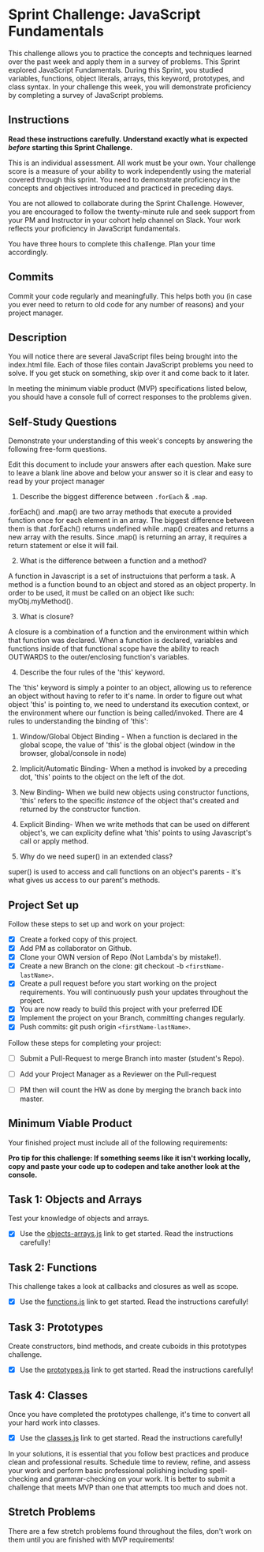 # Sprint Challenge: JavaScript Fundamentals

This challenge allows you to practice the concepts and techniques learned over the past week and apply them in a survey of problems. This Sprint explored JavaScript Fundamentals. During this Sprint, you studied variables, functions, object literals, arrays, this keyword, prototypes, and class syntax. In your challenge this week, you will demonstrate proficiency by completing a survey of JavaScript problems.

## Instructions

**Read these instructions carefully. Understand exactly what is expected _before_ starting this Sprint Challenge.**

This is an individual assessment. All work must be your own. Your challenge score is a measure of your ability to work independently using the material covered through this sprint. You need to demonstrate proficiency in the concepts and objectives introduced and practiced in preceding days.

You are not allowed to collaborate during the Sprint Challenge. However, you are encouraged to follow the twenty-minute rule and seek support from your PM and Instructor in your cohort help channel on Slack. Your work reflects your proficiency in JavaScript fundamentals.

You have three hours to complete this challenge. Plan your time accordingly.

## Commits

Commit your code regularly and meaningfully. This helps both you (in case you ever need to return to old code for any number of reasons) and your project manager.

## Description

You will notice there are several JavaScript files being brought into the index.html file.  Each of those files contain JavaScript problems you need to solve.  If you get stuck on something, skip over it and come back to it later.

In meeting the minimum viable product (MVP) specifications listed below, you should have a console full of correct responses to the problems given.

## Self-Study Questions

Demonstrate your understanding of this week's concepts by answering the following free-form questions.

Edit this document to include your answers after each question. Make sure to leave a blank line above and below your answer so it is clear and easy to read by your project manager

1. Describe the biggest difference between `.forEach` & `.map`.

.forEach() and .map() are two array methods that execute a provided function once for each element in an array. The biggest difference between them is that .forEach() returns undefined while .map() creates and returns a new array with the results. Since .map() is returning an array, it requires a return statement or else it will fail. 

2. What is the difference between a function and a method?

A function in Javascript is a set of instructuions that perform a task. A method is a function bound to an object and stored as an object property. In order to be used, it must be called on an object like such: myObj.myMethod().

3. What is closure?

A closure is a combination of a function and the environment within which that function was declared. When a function is declared, variables and functions inside of that functional scope have the ability to reach OUTWARDS to the outer/enclosing function's variables.

4. Describe the four rules of the 'this' keyword.

The 'this' keyword is simply a pointer to an object, allowing us to reference an object without having to refer to it's name. In order to figure out what object 'this' is pointing to, we need to understand its execution context, or the environment where our function is being called/invoked. There are 4 rules to understanding the binding of 'this':

1) Window/Global Object Binding - When a function is declared in the global scope, the value of 'this' is the global object (window in the browser, global/console in node)

2) Implicit/Automatic Binding- When a method is invoked by a preceding dot, 'this' points to the object on the left of the dot.

3) New Binding- When we build new objects using constructor functions, 'this' refers to the specific *instance* of the object that's created and returned by the constructor function.

4) Explicit Binding- When we write methods that can be used on different object's, we can explicity define what 'this' points to using Javascript's call or apply method. 


5. Why do we need super() in an extended class?

super() is used to access and call functions on an object's parents - it's what gives us access to our parent's methods. 

## Project Set up

Follow these steps to set up and work on your project:

- [X] Create a forked copy of this project.
- [X] Add PM as collaborator on Github.
- [X] Clone your OWN version of Repo (Not Lambda's by mistake!).
- [X] Create a new Branch on the clone: git checkout -b `<firstName-lastName>`.
- [X] Create a pull request before you start working on the project requirements.  You will continuously push your updates throughout the project.
- [X] You are now ready to build this project with your preferred IDE
- [X] Implement the project on your Branch, committing changes regularly.
- [X] Push commits: git push origin `<firstName-lastName>`.

Follow these steps for completing your project:

- [ ] Submit a Pull-Request to merge <firstName-lastName> Branch into master (student's  Repo).
- [ ] Add your Project Manager as a Reviewer on the Pull-request
- [ ] PM then will count the HW as done by  merging the branch back into master.


## Minimum Viable Product

Your finished project must include all of the following requirements:

**Pro tip for this challenge: If something seems like it isn't working locally, copy and paste your code up to codepen and take another look at the console.**

## Task 1: Objects and Arrays
Test your knowledge of objects and arrays. 
* [X] Use the [objects-arrays.js](challenges/objects-arrays.js) link to get started.  Read the instructions carefully!

## Task 2: Functions
This challenge takes a look at callbacks and closures as well as scope. 
* [X] Use the [functions.js](challenges/functions.js) link to get started. Read the instructions carefully!

## Task 3: Prototypes
Create constructors, bind methods, and create cuboids in this prototypes challenge.
* [X] Use the [prototypes.js](challenges/prototypes.js) link to get started. Read the instructions carefully!

## Task 4: Classes
Once you have completed the prototypes challenge, it's time to convert all your hard work into classes.
* [X] Use the [classes.js](challenges/classes.js) link to get started. Read the instructions carefully!

In your solutions, it is essential that you follow best practices and produce clean and professional results. Schedule time to review, refine, and assess your work and perform basic professional polishing including spell-checking and grammar-checking on your work. It is better to submit a challenge that meets MVP than one that attempts too much and does not.

## Stretch Problems

There are a few stretch problems found throughout the files, don't work on them until you are finished with MVP requirements!
